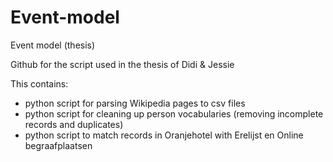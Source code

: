 # Event-model
Event model (thesis)

Github for the script used in the thesis of Didi & Jessie

This contains:
- python script for parsing Wikipedia pages to csv files
- python script for cleaning up person vocabularies (removing incomplete records and duplicates)
- python script to match records in Oranjehotel with Erelijst en Online begraafplaatsen
